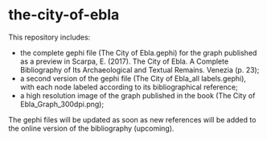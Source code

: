 # the-city-of-ebla
This repository includes:
- the complete gephi file (The City of Ebla.gephi) for the graph published as a preview in Scarpa, E. (2017). The City of Ebla. A Complete Bibliography of Its Archaeological and Textual Remains. Venezia (p. 23);
- a second version of the gephi file (The City of Ebla_all labels.gephi), with each node labeled according to its bibliographical reference;
- a high resolution image of the graph published in the book (The City of Ebla_Graph_300dpi.png);

The gephi files will be updated as soon as new references will be added to the online version of the bibliography (upcoming).
